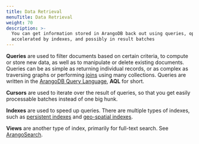 ```yaml
---
title: Data Retrieval
menuTitle: Data Retrieval
weight: 70
description: >-
  You can get information stored in ArangoDB back out using queries, optionally
  accelerated by indexes, and possibly in result batches
---
```

**Queries** are used to filter documents based on certain criteria, to compute
or store new data, as well as to manipulate or delete existing documents.
Queries can be as simple as returning individual records, or as complex as
traversing graphs or performing [joins](../aql/examples-and-query-patterns/joins.md) using many
collections. Queries are written in the [ArangoDB Query Language](../aql/_index.md),
**AQL** for short.

**Cursors** are used to iterate over the result of queries, so that you get
easily processable batches instead of one big hunk.

**Indexes** are used to speed up queries. There are multiple types of indexes,
such as [persistent indexes](../index-and-search/indexing/working-with-indexes/persistent-indexes.md) and
[geo-spatial indexes](../index-and-search/indexing/working-with-indexes/geo-spatial-indexes.md).

**Views** are another type of index, primarily for full-text search. See
[ArangoSearch](../index-and-search/arangosearch/_index.md).
